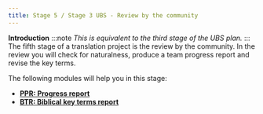 ```yaml
---
title: Stage 5 / Stage 3 UBS - Review by the community
---
```

**Introduction**
:::note
*This is equivalent to the third stage of the UBS plan.*
:::
The fifth stage of a translation project is the review by the community. In the review you will check for naturalness, produce a team progress report and revise the key terms.

The following modules will help you in this stage:

- [**PPR: Progress report**](21.PPR.md)
- [**BTR: Biblical key terms report**](22.BTR.md)
